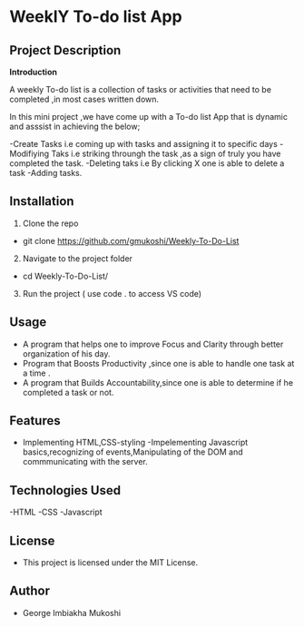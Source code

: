 # WeeklY To-do list App

## Project Description

**Introduction**

A weekly To-do list is a collection of tasks or activities that need to be completed ,in most cases written down.

In this mini project ,we have come up with a To-do list App that is dynamic and asssist in achieving the below;

-Create Tasks i.e coming up with tasks and assigning it to specific days
-Modifiying Taks i.e striking throungh the task ,as a sign of truly you have completed the task.
-Deleting taks i.e By clicking X one is able to delete a task
-Adding tasks.

## Installation
1. Clone the repo  

- git clone https://github.com/gmukoshi/Weekly-To-Do-List

2. Navigate to the project folder  
- cd Weekly-To-Do-List/
3. Run the project ( use code . to access VS code)

## Usage
- A program that helps one to improve Focus and Clarity through better organization of his day.
- Program that Boosts Productivity ,since one is able to handle one task at a time .
- A program that Builds Accountability,since one is able to determine if he completed a task or not.

## Features
- Implementing HTML,CSS-styling
-Impelementing Javascript basics,recognizing of events,Manipulating of the DOM and commmunicating with the server.

## Technologies Used

-HTML
-CSS
-Javascript

## License
- This project is licensed under the MIT License.

## Author
- George Imbiakha Mukoshi


